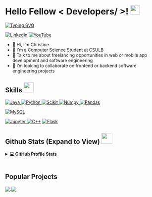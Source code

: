 <h1> Hello Fellow < Developers/ >! <img src = "https://raw.githubusercontent.com/MartinHeinz/MartinHeinz/master/wave.gif" width = 30px> </h1>
<p align='center'>
</p>

<p>
  <a href="https://git.io/typing-svg"><img src="https://readme-typing-svg.demolab.com?font=Fira+Code&size=18&pause=1000&width=435&lines=Welcome+to+my+GitHub+Profile!;I'm+a+Computer+Science+Student" alt="Typing SVG" /></a>
</p>

   <a href="https://www.linkedin.com/in/christine-bui-6a6ab6294/" target="_blank">
    <img alt="LinkedIn" src="https://img.shields.io/badge/LinkedIn-0077B5?style=for-the-badge&logo=linkedin&logoColor=white">
  </a>   
   <a href="https://www.youtube.com/channel/UCd5NJPysVnuQru__Yk5_hkQ" target="_blank">
    <img alt="YouTube" src="https://img.shields.io/badge/YouTube-FE7A16?style=for-the-badge&logo=youtube&logoColor=white">
  </a>  

- 👋 Hi, I’m Christine
- 💼 I'm a Computer Science Student at CSULB
- 💬 Talk to me about freelancing opportunities in web or mobile app development and software engineering
- 👯 I’m looking to collaborate on frontend or backend software engineering projects

<h2> Skills <img src = "https://media2.giphy.com/media/QssGEmpkyEOhBCb7e1/giphy.gif?cid=ecf05e47a0n3gi1bfqntqmob8g9aid1oyj2wr3ds3mg700bl&rid=giphy.gif" width = 32px> </h2>
<a href="https://www.java.com" target="_blank"> 
    <img alt="Java" src="https://img.shields.io/badge/Java-ED8B00?style=for-the-badge&logo=java&logoColor=white">
  </a>

   <a href="https://www.python.org" target="_blank">
    <img alt="Python" src="https://img.shields.io/badge/Python-3776AB?style=for-the-badge&logo=python&logoColor=white">
  </a>

   <a href="https://scikit-learn.org/" target="_blank">
    <img alt="Scikit" src="https://img.shields.io/badge/scikit_learn-F7931E?style=for-the-badge&logo=scikit-learn&logoColor=white">
  </a>

   <a href="https://numpy.org/" target="_blank">
    <img alt="Numpy" src="https://img.shields.io/badge/Numpy-777BB4?style=for-the-badge&logo=numpy&logoColor=white">
  </a>

   <a href="https://pandas.pydata.org/" target="_blank">
    <img alt="Pandas" src="https://img.shields.io/badge/Pandas-2C2D72?style=for-the-badge&logo=pandas&logoColor=white">
  </a>

<a href="https://www.mysql.com/"><img alt="MySQL" src="https://img.shields.io/badge/Microsoft%20SQL%20Server-CC2927?style=for-the-badge&logo=microsoft%20sql%20server&logoColor=white"></a>

   <a href="https://jupyter.org/" target="_blank">
    <img alt="Jupyter" src="https://img.shields.io/badge/Jupyter-F37626.svg?&style=for-the-badge&logo=Jupyter&logoColor=white">
  </a>
<a href="https://cplusplus.com//"><img alt="C++" src="https://img.shields.io/badge/C++-2CA5E0?style=for-the-badge&logo=cplusplus&logoColor=white"></a>
<a href="https://www.flask.com/"><img alt="Flask" src="https://img.shields.io/badge/Flask-000000?style=for-the-badge&logo=flask&logoColor=white"></a>

<h2> Github Stats (Expand to View) <img src = "https://i.pinimg.com/originals/65/c4/f4/65c4f452571be1261e9c623f7da488ac.gif" width = 35px> </h2>

<details> 
  <summary><b>💻 GitHub Profile Stats</b></summary>
  <br/>
  <p align="center">
    <a href="https://github.com/anuraghazra/github-readme-stats"><img alt="Christine's Github Stats" src="https://github-readme-stats.vercel.app/api?username=Christine-Bui&show_icons=true&count_private=true&theme=algolia" height="192px"/></a>
<br/>
  &nbsp;
	  <img src="https://github-readme-stats.vercel.app/api/top-langs?username=aastha12&show_icons=true&locale=en&layout=compact&theme=algolia" alt="Christine-Bui" height="192px"/>
  <br/>
  </p>
</details>
<br/>

## Popular Projects
<a href="https://github.com/Christine-Bui/FLIP">
  <!-- Change the `github-readme-stats.anuraghazra1.vercel.app` to `github-readme-stats.vercel.app`  -->
  <img align="center" src="https://github-readme-stats.anuraghazra1.vercel.app/api/pin/?username=Christine-Bui&repo=FLIP&theme=onedark" />
</a>  


<a href="https://github.com/Dpenate-AD23/AntiPhish-Outlook">
  <!-- Change the `github-readme-stats.anuraghazra1.vercel.app` to `github-readme-stats.vercel.app`  -->
  <img align="center" src="https://github-readme-stats.anuraghazra1.vercel.app/api/pin/?username=Christine-Bui&repo=AntiPhish-Outlook&theme=onedark" />
</a> 

<!--
**Christine-Bui/Christine-Bui** is a ✨ _special_ ✨ repository because its `README.md` (this file) appears on your GitHub profile.

Here are some ideas to get you started:

- 🔭 I’m currently working on ...
- 🌱 I’m currently learning ...
- 👯 I’m looking to collaborate on ...
- 🤔 I’m looking for help with ...
- 💬 Ask me about ...
- 📫 How to reach me: ...
- 😄 Pronouns: ...
- ⚡ Fun fact: ...
-->
